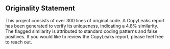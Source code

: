 ## Originality Statement
This project consists of over 300 lines of original code. A CopyLeaks report has been generated to verify its uniqueness, indicating a 4.8% similarity. The flagged similarity is attributed to standard coding patterns and false positives.
If you would like to review the CopyLeaks report, please feel free to reach out.
